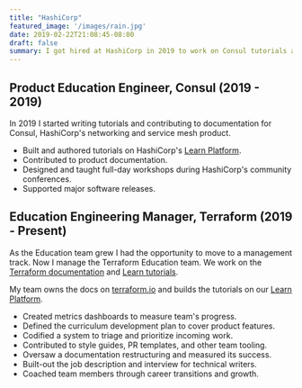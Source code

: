 ```yaml
---
title: "HashiCorp"
featured_image: '/images/rain.jpg'
date: 2019-02-22T21:08:45-08:00
draft: false
summary: I got hired at HashiCorp in 2019 to work on Consul tutorials and documentation. Now I run the Terraform Education team, who make the content at learn.hashicorp.com/terraform. 
---
```


## Product Education Engineer, Consul (2019 - 2019)

In 2019 I started writing tutorials and contributing to documentation for Consul, HashiCorp's networking and service mesh product. 

- Built and authored tutorials on HashiCorp's [Learn Platform](https://learn.hashicorp.com/consul).
- Contributed to product documentation.
- Designed and taught full-day workshops during HashiCorp's community conferences.
- Supported major software releases.

## Education Engineering Manager, Terraform (2019 - Present)

As the Education team grew I had the opportunity to move to a management track. Now I manage the Terraform Education team. We work on the [Terraform documentation](https://www.terraform.io/docs/index.html) and [Learn tutorials](https://learn.hashicorp.com/terraform).

My team owns the docs on [terraform.io](https://www.terraform.io/docs/index.html) and builds the tutorials on our [Learn Platform](https://learn.hashicorp.com/terraform).

- Created metrics dashboards to measure team's progress.
- Defined the curriculum development plan to cover product features. 
- Codified a system to triage and prioritize incoming work.
- Contributed to style guides, PR templates, and other team tooling. 
- Oversaw a documentation restructuring and measured its success. 
- Built-out the job description and interview for technical writers. 
- Coached team members through career transitions and growth. 
